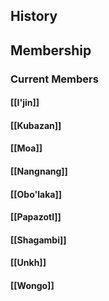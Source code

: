 ## History
## Membership
### Current Members
#### [[I'jin]]
#### [[Kubazan]]
#### [[Moa]]
#### [[Nangnang]]
#### [[Obo'laka]]
#### [[Papazotl]]
#### [[Shagambi]]
#### [[Unkh]]
#### [[Wongo]]